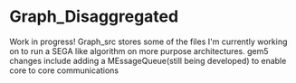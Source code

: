 # Graph_Disaggregated

Work in progress!
Graph_src stores some of the files I'm currently working on to run a SEGA like algorithm on more purpose architectures.
gem5 changes include adding a MEssageQueue(still being developed) to enable core to core communications
